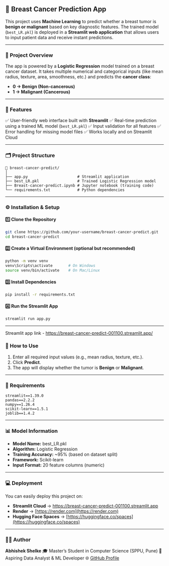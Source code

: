 
## 🧠 Breast Cancer Prediction App

This project uses **Machine Learning** to predict whether a breast tumor is **benign or malignant** based on key diagnostic features.
The trained model (`best_LR.pkl`) is deployed in a **Streamlit web application** that allows users to input patient data and receive instant predictions.

---

### 🚀 Project Overview

The app is powered by a **Logistic Regression** model trained on a breast cancer dataset.
It takes multiple numerical and categorical inputs (like mean radius, texture, area, smoothness, etc.) and predicts the **cancer class**:

* **0 → Benign (Non-cancerous)**
* **1 → Malignant (Cancerous)**

---

### 🧩 Features

✅ User-friendly web interface built with **Streamlit**
✅ Real-time prediction using a trained ML model (`best_LR.pkl`)
✅ Input validation for all features
✅ Error handling for missing model files
✅ Works locally and on Streamlit Cloud

---

### 🗂️ Project Structure

```
📁 breast-cancer-predict/
│
├── app.py                      # Streamlit application
├── best_LR.pkl                 # Trained Logistic Regression model
├── Breast-cancer-predict.ipynb # Jupyter notebook (training code)
└── requirements.txt            # Python dependencies
```

---

### ⚙️ Installation & Setup

#### 1️⃣ Clone the Repository

```bash
git clone https://github.com/your-username/breast-cancer-predict.git
cd breast-cancer-predict
```

#### 2️⃣ Create a Virtual Environment (optional but recommended)

```bash
python -m venv venv
venv\Scripts\activate       # On Windows
source venv/bin/activate    # On Mac/Linux
```

#### 3️⃣ Install Dependencies

```bash
pip install -r requirements.txt
```

#### 4️⃣ Run the Streamlit App

```bash
streamlit run app.py
```

---

Streamlit app link - https://breast-cancer-predict-001100.streamlit.app/

### 🧮 How to Use

1. Enter all required input values (e.g., mean radius, texture, etc.).
2. Click **Predict**.
3. The app will display whether the tumor is **Benign** or **Malignant**.

---

### 🧰 Requirements

```
streamlit==1.39.0
pandas==2.2.2
numpy==1.26.4
scikit-learn==1.5.1
joblib==1.4.2
```

---

### 📊 Model Information

* **Model Name:** best_LR.pkl
* **Algorithm:** Logistic Regression
* **Training Accuracy:** ~95% (based on dataset split)
* **Framework:** Scikit-learn
* **Input Format:** 20 feature columns (numeric)

---

### 💻 Deployment

You can easily deploy this project on:

* **Streamlit Cloud** → https://breast-cancer-predict-001100.streamlit.app
* **Render** → [https://render.com](https://render.com)
* **Hugging Face Spaces** → [https://huggingface.co/spaces](https://huggingface.co/spaces)

---

### 👨‍💻 Author

**Abhishek Shelke**
🎓 Master’s Student in Computer Science (SPPU, Pune)
💼 Aspiring Data Analyst & ML Developer
🌐 [GitHub Profile](https://github.com/redskull2525)

